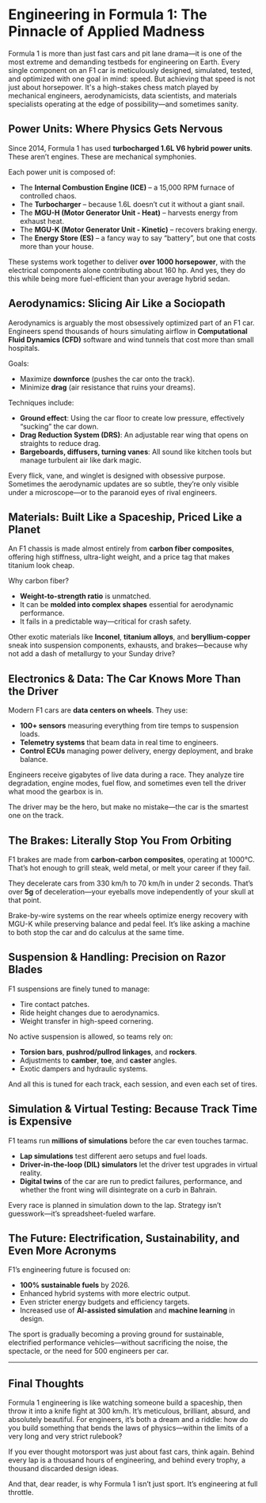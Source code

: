 # Engineering in Formula 1: The Pinnacle of Applied Madness

Formula 1 is more than just fast cars and pit lane drama—it is one of the most extreme and demanding testbeds for engineering on Earth. Every single component on an F1 car is meticulously designed, simulated, tested, and optimized with one goal in mind: speed. But achieving that speed is not just about horsepower. It's a high-stakes chess match played by mechanical engineers, aerodynamicists, data scientists, and materials specialists operating at the edge of possibility—and sometimes sanity.

## Power Units: Where Physics Gets Nervous

Since 2014, Formula 1 has used **turbocharged 1.6L V6 hybrid power units**. These aren’t engines. These are mechanical symphonies.

Each power unit is composed of:
- The **Internal Combustion Engine (ICE)** – a 15,000 RPM furnace of controlled chaos.
- The **Turbocharger** – because 1.6L doesn’t cut it without a giant snail.
- The **MGU-H (Motor Generator Unit - Heat)** – harvests energy from exhaust heat.
- The **MGU-K (Motor Generator Unit - Kinetic)** – recovers braking energy.
- The **Energy Store (ES)** – a fancy way to say “battery”, but one that costs more than your house.

These systems work together to deliver **over 1000 horsepower**, with the electrical components alone contributing about 160 hp. And yes, they do this while being more fuel-efficient than your average hybrid sedan.

## Aerodynamics: Slicing Air Like a Sociopath

Aerodynamics is arguably the most obsessively optimized part of an F1 car. Engineers spend thousands of hours simulating airflow in **Computational Fluid Dynamics (CFD)** software and wind tunnels that cost more than small hospitals.

Goals:
- Maximize **downforce** (pushes the car onto the track).
- Minimize **drag** (air resistance that ruins your dreams).

Techniques include:
- **Ground effect**: Using the car floor to create low pressure, effectively “sucking” the car down.
- **Drag Reduction System (DRS)**: An adjustable rear wing that opens on straights to reduce drag.
- **Bargeboards, diffusers, turning vanes**: All sound like kitchen tools but manage turbulent air like dark magic.

Every flick, vane, and winglet is designed with obsessive purpose. Sometimes the aerodynamic updates are so subtle, they’re only visible under a microscope—or to the paranoid eyes of rival engineers.

## Materials: Built Like a Spaceship, Priced Like a Planet

An F1 chassis is made almost entirely from **carbon fiber composites**, offering high stiffness, ultra-light weight, and a price tag that makes titanium look cheap.

Why carbon fiber?
- **Weight-to-strength ratio** is unmatched.
- It can be **molded into complex shapes** essential for aerodynamic performance.
- It fails in a predictable way—critical for crash safety.

Other exotic materials like **Inconel**, **titanium alloys**, and **beryllium-copper** sneak into suspension components, exhausts, and brakes—because why not add a dash of metallurgy to your Sunday drive?

## Electronics & Data: The Car Knows More Than the Driver

Modern F1 cars are **data centers on wheels**. They use:
- **100+ sensors** measuring everything from tire temps to suspension loads.
- **Telemetry systems** that beam data in real time to engineers.
- **Control ECUs** managing power delivery, energy deployment, and brake balance.

Engineers receive gigabytes of live data during a race. They analyze tire degradation, engine modes, fuel flow, and sometimes even tell the driver what mood the gearbox is in.

The driver may be the hero, but make no mistake—the car is the smartest one on the track.

## The Brakes: Literally Stop You From Orbiting

F1 brakes are made from **carbon-carbon composites**, operating at 1000°C. That’s hot enough to grill steak, weld metal, or melt your career if they fail.

They decelerate cars from 330 km/h to 70 km/h in under 2 seconds. That’s over **5g** of deceleration—your eyeballs move independently of your skull at that point.

Brake-by-wire systems on the rear wheels optimize energy recovery with MGU-K while preserving balance and pedal feel. It’s like asking a machine to both stop the car and do calculus at the same time.

## Suspension & Handling: Precision on Razor Blades

F1 suspensions are finely tuned to manage:
- Tire contact patches.
- Ride height changes due to aerodynamics.
- Weight transfer in high-speed cornering.

No active suspension is allowed, so teams rely on:
- **Torsion bars**, **pushrod/pullrod linkages**, and **rockers**.
- Adjustments to **camber**, **toe**, and **caster** angles.
- Exotic dampers and hydraulic systems.

And all this is tuned for each track, each session, and even each set of tires.

## Simulation & Virtual Testing: Because Track Time is Expensive

F1 teams run **millions of simulations** before the car even touches tarmac.

- **Lap simulations** test different aero setups and fuel loads.
- **Driver-in-the-loop (DIL) simulators** let the driver test upgrades in virtual reality.
- **Digital twins** of the car are run to predict failures, performance, and whether the front wing will disintegrate on a curb in Bahrain.

Every race is planned in simulation down to the lap. Strategy isn’t guesswork—it’s spreadsheet-fueled warfare.

## The Future: Electrification, Sustainability, and Even More Acronyms

F1’s engineering future is focused on:
- **100% sustainable fuels** by 2026.
- Enhanced hybrid systems with more electric output.
- Even stricter energy budgets and efficiency targets.
- Increased use of **AI-assisted simulation** and **machine learning** in design.

The sport is gradually becoming a proving ground for sustainable, electrified performance vehicles—without sacrificing the noise, the spectacle, or the need for 500 engineers per car.

---

## Final Thoughts

Formula 1 engineering is like watching someone build a spaceship, then throw it into a knife fight at 300 km/h. It’s meticulous, brilliant, absurd, and absolutely beautiful. For engineers, it’s both a dream and a riddle: how do you build something that bends the laws of physics—within the limits of a very long and very strict rulebook?

If you ever thought motorsport was just about fast cars, think again. Behind every lap is a thousand hours of engineering, and behind every trophy, a thousand discarded design ideas.

And that, dear reader, is why Formula 1 isn’t just sport. It’s engineering at full throttle.
